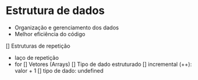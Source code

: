 # Estrutura de dados

- Organização e gerenciamento dos dados
- Melhor eficiência do código

[] Estruturas de repetição
  - laço de repetição
  - for
[] Vetores (Arrays)
  [] Tipo de dado estruturado
[] incremental (++): valor + 1
[] tipo de dado: undefined